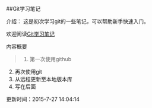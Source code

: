 
##Git学习笔记

介绍：
这是初次学习git的一些笔记，可以帮助新手快速入门。


欢迎阅读[Git学习笔记](Git使用笔记.md)

内容概要
>1. 第一次使用github
2. 再次使用git
3. 从远程更新至本地版本库
4. 写在后面


更新时间：2015-7-27 14:04:14
